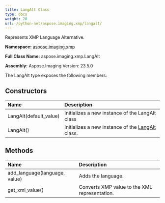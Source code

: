 ```yaml
---
title: LangAlt Class
type: docs
weight: 20
url: /python-net/aspose.imaging.xmp/langalt/
---
```


Represents XMP Language Alternative.

**Namespace:** [aspose.imaging.xmp](/imaging/python-net/aspose.imaging.xmp/)

**Full Class Name:** aspose.imaging.xmp.LangAlt

**Assembly:**  Aspose.Imaging Version: 23.5.0

The LangAlt type exposes the following members:
## **Constructors**
|**Name**|**Description**|
| :- | :- |
|LangAlt(default_value)|Initializes a new instance of the LangAlt class|
|LangAlt()|Initializes a new instance of the [LangAlt](/imaging/python-net/aspose.imaging.xmp/langalt/) class.|
## **Methods**
|**Name**|**Description**|
| :- | :- |
|add_language(language, value)|Adds the language.|
|get_xml_value()|Converts XMP value to the XML representation.|
